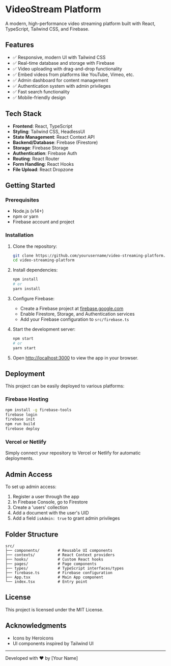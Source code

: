 # VideoStream Platform

A modern, high-performance video streaming platform built with React, TypeScript, Tailwind CSS, and Firebase.

## Features

- ✅ Responsive, modern UI with Tailwind CSS
- ✅ Real-time database and storage with Firebase
- ✅ Video uploading with drag-and-drop functionality
- ✅ Embed videos from platforms like YouTube, Vimeo, etc.
- ✅ Admin dashboard for content management
- ✅ Authentication system with admin privileges
- ✅ Fast search functionality
- ✅ Mobile-friendly design

## Tech Stack

- **Frontend**: React, TypeScript
- **Styling**: Tailwind CSS, HeadlessUI
- **State Management**: React Context API
- **Backend/Database**: Firebase (Firestore)
- **Storage**: Firebase Storage
- **Authentication**: Firebase Auth
- **Routing**: React Router
- **Form Handling**: React Hooks
- **File Upload**: React Dropzone

## Getting Started

### Prerequisites

- Node.js (v14+)
- npm or yarn
- Firebase account and project

### Installation

1. Clone the repository:
   ```bash
   git clone https://github.com/yourusername/video-streaming-platform.git
   cd video-streaming-platform
   ```

2. Install dependencies:
   ```bash
   npm install
   # or
   yarn install
   ```

3. Configure Firebase:
   - Create a Firebase project at [firebase.google.com](https://firebase.google.com)
   - Enable Firestore, Storage, and Authentication services
   - Add your Firebase configuration to `src/firebase.ts`

4. Start the development server:
   ```bash
   npm start
   # or
   yarn start
   ```

5. Open [http://localhost:3000](http://localhost:3000) to view the app in your browser.

## Deployment

This project can be easily deployed to various platforms:

### Firebase Hosting

```bash
npm install -g firebase-tools
firebase login
firebase init
npm run build
firebase deploy
```

### Vercel or Netlify

Simply connect your repository to Vercel or Netlify for automatic deployments.

## Admin Access

To set up admin access:

1. Register a user through the app
2. In Firebase Console, go to Firestore
3. Create a 'users' collection
4. Add a document with the user's UID
5. Add a field `isAdmin: true` to grant admin privileges

## Folder Structure

```
src/
├── components/        # Reusable UI components
├── contexts/          # React Context providers
├── hooks/             # Custom React hooks
├── pages/             # Page components
├── types/             # TypeScript interfaces/types
├── firebase.ts        # Firebase configuration
├── App.tsx            # Main App component
└── index.tsx          # Entry point
```

## License

This project is licensed under the MIT License.

## Acknowledgments

- Icons by Heroicons
- UI components inspired by Tailwind UI

---

Developed with ❤️ by [Your Name] 